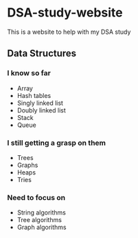 # DSA-study-website
This is a website to help with my DSA study

## Data Structures

### I know so far
- Array
- Hash tables
- Singly linked list
- Doubly linked list
- Stack
- Queue



### I still getting a grasp on them
- Trees
- Graphs
- Heaps
- Tries
  
### Need to focus on
- String algorithms
- Tree algorithms
- Graph algorithms

